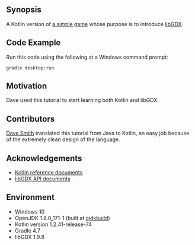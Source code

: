 ## Synopsis ##

A Kotlin version of [a simple game](https://github.com/libgdx/libgdx/wiki/A-simple-game) whose purpose is to introduce [libGDX](https://libgdx.badlogicgames.com/).

## Code Example ##

Run this code using the following at a Windows command prompt:

    gradle desktop:run

## Motivation ##

Dave used this tutorial to start learning both Kotlin and libGDX.

## Contributors ##

[Dave Smith](mailto:dave.k.smith@gmail.com) translated this tutorial from Java to Kotlin, an easy job because of the extremely clean design of the language.

## Acknowledgements ##

* [Kotlin reference documents](https://kotlinlang.org/docs/reference/)
* [libGDX API documents](https://libgdx.badlogicgames.com/ci/nightlies/docs/api/)

## Environment ##

* Windows 10
* OpenJDK 1.8.0_171-1 (built at [ojdkbuild](https://github.com/ojdkbuild/ojdkbuild))
* Kotlin version 1.2.41-release-74
* Gradle 4.7
* libGDX 1.9.8
